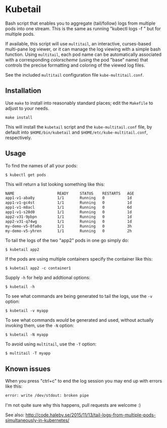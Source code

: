# Kubetail

Bash script that enables you to aggregate (tail/follow) logs from multiple pods
into one stream.  This is the same as running "kubectl logs -f <pod>" but for
multiple pods.

If available, this script will use `multitail`, an interactive, curses-based
multi-pane log viewer, or it can manage the log viewing with a simple bash
function.  Using `multitail`, each pod name can be automatically associated
with a corresponding _colorscheme_ (using the pod "base" name) that controls
the precise formatting and coloring of the viewed log files.

See the included `multitail` configuration file `kube-multitail.conf`.

## Installation

Use `make` to install into reasonably standard places; edit the `Makefile` to
adjust to your needs.

    make install

This will install the `kubetail` script and the `kube-multitail.conf` file, by
default into `$HOME/bin/kubetail` and `$HOME/etc/kube-multitail.conf`,
respectively.

## Usage

To find the names of all your pods:

    $ kubectl get pods

This will return a list looking something like this:

```bash
NAME                   READY     STATUS    RESTARTS   AGE
app1-v1-aba8y          1/1       Running   0          1d
app1-v1-gc4st          1/1       Running   0          1d
app1-v1-m8acl  		   1/1       Running   0          6d
app1-v1-s20d0  		   1/1       Running   0          1d
app2-v31-9pbpn         1/1       Running   0          1d
app2-v31-q74wg         1/1       Running   0          1d
my-demo-v5-0fa8o       1/1       Running   0          3h
my-demo-v5-yhren       1/1       Running   0          2h
```

To tail the logs of the two "app2" pods in one go simply do:

    $ kubetail app2

If the pods are using multiple containers specify the container like this:

    $ kubetail app2 -c container1

Supply `-h` for help and addtional options:

    $ kubetail -h

To see what commands are being generated to tail the logs, use the `-v` option:

    $ kubetail -v myapp

To see what commands _would_ be generated and used, without actually invoking 
them, use the `-N` option:

    $ kubetail -N myapp

To avoid using `multitail`, use the `-T` option:

    $ multitail -T myapp

## Known issues

When you press "ctrl+c" to end the log session you may end up with errors like this:

```bash
error: write /dev/stdout: broken pipe
```

I'm not quite sure why this happens, pull requests are welcome :)

See also: http://code.haleby.se/2015/11/13/tail-logs-from-multiple-pods-simultaneously-in-kubernetes/
